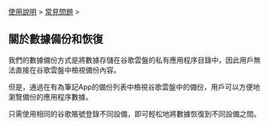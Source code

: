 [使用說明](/dragonnest/drawnote/manual/zh-tw) > [常見問題](/dragonnest/drawnote/manual/zh-tw/q_a) >

關於數據備份和恢復
---
我們的數據備份方式是將數據存儲在谷歌雲盤的私有應用程序目錄中，因此用戶無法直接在谷歌雲盤中檢視備份內容。

但是，通過在有為筆記App的備份列表中檢視谷歌雲盤中的備份，用戶可以方便地瀏覽備份的應用程序數據。

只需使用相同的谷歌賬號登錄不同設備，即可輕松地將數據恢復到不同設備之間。